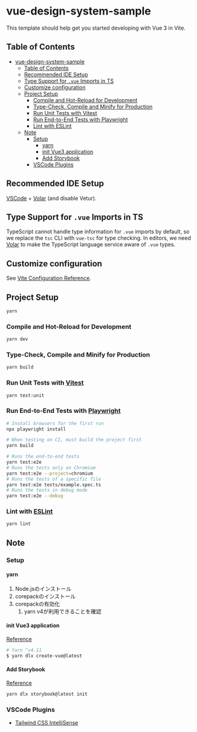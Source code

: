 # vue-design-system-sample

This template should help get you started developing with Vue 3 in Vite.

## Table of Contents

- [vue-design-system-sample](#vue-design-system-sample)
  - [Table of Contents](#table-of-contents)
  - [Recommended IDE Setup](#recommended-ide-setup)
  - [Type Support for `.vue` Imports in TS](#type-support-for-vue-imports-in-ts)
  - [Customize configuration](#customize-configuration)
  - [Project Setup](#project-setup)
    - [Compile and Hot-Reload for Development](#compile-and-hot-reload-for-development)
    - [Type-Check, Compile and Minify for Production](#type-check-compile-and-minify-for-production)
    - [Run Unit Tests with Vitest](#run-unit-tests-with-vitest)
    - [Run End-to-End Tests with Playwright](#run-end-to-end-tests-with-playwright)
    - [Lint with ESLint](#lint-with-eslint)
  - [Note](#note)
    - [Setup](#setup)
      - [yarn](#yarn)
      - [init Vue3 application](#init-vue3-application)
      - [Add Storybook](#add-storybook)
    - [VSCode Plugins](#vscode-plugins)


## Recommended IDE Setup

[VSCode](https://code.visualstudio.com/) + [Volar](https://marketplace.visualstudio.com/items?itemName=Vue.volar) (and disable Vetur).

## Type Support for `.vue` Imports in TS

TypeScript cannot handle type information for `.vue` imports by default, so we replace the `tsc` CLI with `vue-tsc` for type checking. In editors, we need [Volar](https://marketplace.visualstudio.com/items?itemName=Vue.volar) to make the TypeScript language service aware of `.vue` types.

## Customize configuration

See [Vite Configuration Reference](https://vite.dev/config/).

## Project Setup

```sh
yarn
```

### Compile and Hot-Reload for Development

```sh
yarn dev
```

### Type-Check, Compile and Minify for Production

```sh
yarn build
```

### Run Unit Tests with [Vitest](https://vitest.dev/)

```sh
yarn test:unit
```

### Run End-to-End Tests with [Playwright](https://playwright.dev)

```sh
# Install browsers for the first run
npx playwright install

# When testing on CI, must build the project first
yarn build

# Runs the end-to-end tests
yarn test:e2e
# Runs the tests only on Chromium
yarn test:e2e --project=chromium
# Runs the tests of a specific file
yarn test:e2e tests/example.spec.ts
# Runs the tests in debug mode
yarn test:e2e --debug
```

### Lint with [ESLint](https://eslint.org/)

```sh
yarn lint
```

## Note

### Setup

#### yarn

1. Node.jsのインストール
2. corepackのインストール
3. corepackの有効化
    1. yarn v4が利用できることを確認

#### init Vue3 application

[Reference](https://ja.vuejs.org/guide/quick-start)

```bash
# Yarn ^v4.11
$ yarn dlx create-vue@latest
```

#### Add Storybook

[Reference](https://storybook.js.org/docs/get-started/frameworks/vue3-vite?renderer=vue)

```bash
yarn dlx storybook@latest init
```

### VSCode Plugins

- [Tailwind CSS IntelliSense](https://marketplace.visualstudio.com/items?itemName=bradlc.vscode-tailwindcss)
